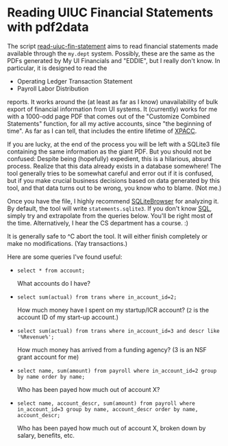 # Reading UIUC Financial Statements with pdf2data

The script [read-uiuc-fin-statement](read-uiuc-fin-statement) aims to read
financial statements made available through the `my.dept` system.  Possibly,
these are the same as the PDFs generated by My UI Financials and "EDDIE", but I
really don't know. In particular, it is designed to read the

* Operating Ledger Transaction Statement
* Payroll Labor Distribution

reports. It works around the (at least as far as I know)  unavailability of
bulk export of financial information from UI systems. It (currently) works for
me with a 1000-odd page PDF that comes out of the "Customize Combined
Statements" function, for all my active accounts, since "the beginning of
time". As far as I can tell, that includes the entire lifetime of
[XPACC](https://xpacc.illinois.edu/).

If you are lucky, at the end of the process you will be left with a SQLite3
file containing the same information as the giant PDF. But you should not be
confused: Despite being (hopefully) expedient, this is a hilarious, absurd
process. Realize that this data already exists in a database somewhere! The tool
generally tries to be somewhat careful and error out if it is confused, but if
you make crucial business decisions based on data generated by this tool, and
that data turns out to be wrong, you know who to blame. (Not me.)

Once you have the file, I highly recommend
[SQLiteBrowser](https://sqlitebrowser.org/) for analyzing it. By default, the
tool will write `statements.sqlite3`.  If you don't know
[SQL](https://en.wikipedia.org/wiki/SQL), simply try and extrapolate from the
queries below. You'll be right most of the time. Alternatively, I hear the CS
department has a course. :)

It is generally safe to ^C abort the tool. It will either finish completely
or make no modifications. (Yay transactions.)

Here are some queries I've found useful:

*   `select * from account;`

    What accounts do I have?

*   `select sum(actual) from trans where in_account_id=2;`

    How much money have I spent on my startup/ICR account? (`2` is the account ID of my
    start-up account.)

*   `select sum(actual) from trans where in_account_id=3 and descr like '%Revenue%';`

    How much money has arrived from a funding agency? (3 is an NSF grant account for me)

*   `select name, sum(amount) from payroll where in_account_id=2 group by name order by name;`

    Who has been payed how much out of account X?

*   `select name, account_descr, sum(amount) from payroll where in_account_id=3 group by name, account_descr order by name, account_descr;`

    Who has been payed how much out of account X, broken down by salary,
    benefits, etc.

